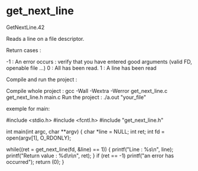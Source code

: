 # get_next_line
GetNextLine.42

Reads a line on a file descriptor.

Return cases :

-1 : An error occurs : verify that you have entered good arguments (valid FD, openable file ...)
0 : All has been read.
1 : A line has been read

Compile and run the project :

Compile whole project : gcc -Wall -Wextra -Werror get_next_line.c get_next_line.h main.c
Run the project : ./a.out "your_file"

exemple for main:

#include <stdio.h>
#include <fcntl.h>
#include "get_next_line.h"

int  main(int argc, char **argv)
{
  char  *line = NULL;
  int   ret;
  int   fd = open(argv[1], O_RDONLY);

  while((ret = get_next_line(fd, &line) == 1))
  {
    printf("Line : %s\n", line);
    printf("Return value : %d\n\n", ret);
  }
  if (ret == -1)
    printf("an error has occurred");
  return (0);
}
